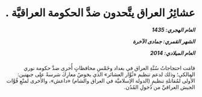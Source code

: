 <h1 dir="rtl">عشائِرُ العراق يتَّحدون ضدَّ الحكومة العراقيَّة .</h1>

<h5 dir="rtl">العام الهجري:  1435

الشهر القمري: جمادى الآخرة

العام الميلادي: 2014</h5>

<p dir="rtl">قامَت احتجاجاتُ سُنَّةِ العراق في بغداد وخَمْسِ محافظاتٍ أُخرى ضدَّ حكومة نوري المالكي؛ وذلك لدعم تنظيم «ثُوَّار العشائر» الذي يخوضُ معارِكَ شرسةً على جبهتين: الأُولى لمُقاتلةِ تنظيمِ (الدولة الإسلاميَّة في العراق والشام) «داعش»، والأُخرى لمنْعِ قُوَّات الجيش العراقيِّ من دُخولِ المُدُن.</p></br>
